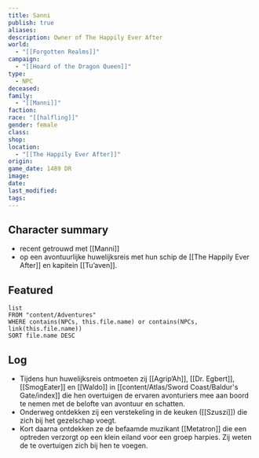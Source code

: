 ```yaml
---
title: Sanni
publish: true
aliases: 
description: Owner of The Happily Ever After
world:
  - "[[Forgotten Realms]]"
campaign:
  - "[[Hoard of the Dragon Queen]]"
type:
  - NPC
deceased: 
family:
  - "[[Manni]]"
faction: 
race: "[[halfling]]"
gender: female
class: 
shop: 
location:
  - "[[The Happily Ever After]]"
origin: 
game_date: 1489 DR
image: 
date: 
last_modified: 
tags: 
---
```


## Character summary
* recent getrouwd met [[Manni]]
* op een avontuurlijke huwelijksreis met hun schip de [[The Happily Ever After]] en kapitein [[Tu’aven]]. 

## Featured
```dataview
list
FROM "content/Adventures"
WHERE contains(NPCs, this.file.name) or contains(NPCs, link(this.file.name))
SORT file.name DESC
```

## Log
* Tijdens hun huwelijksreis ontmoeten zij [[Agrip’Ah]], [[Dr. Egbert]], [[SmogEater]] en [[Waldo]] in [[content/Atlas/Sword Coast/Baldur's Gate/index]] die hen overtuigen de ervaren avonturiers mee aan boord te nemen met de belofte van avontuur en schatten. 
* Onderweg ontdekken zij een verstekeling in de keuken ([[Szuszi]]) die zich bij het gezelschap voegt.
* Kort daarna ontdekken ze de befaamde muzikant [[Metatron]] die een optreden verzorgt op een klein eiland voor een groep harpies. Zij weten de  te overtuigen zich bij hen te voegen. 